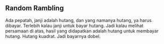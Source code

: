 ## Random Rambling

Ada pepatah, janji adalah hutang, dan yang namanya hutang, ya harus dibayar. Terlebih kalau janji untuk bayar hutang. Jadi kalau melihat persamaan di atas, hasil yang didapatkan adalah hutang untuk membayar hutang. Hutang kuadrat. Jadi bayarnya dobel.

<!-- {"time": "2007-09-17 19:01:14", "title": "Random Rambling"} -->
